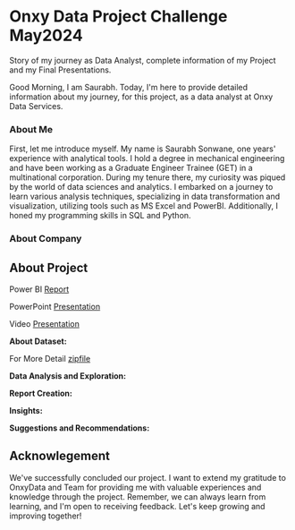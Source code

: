 # Onxy Data Project Challenge May2024
Story of my journey as Data Analyst, complete information of my Project and my Final Presentations.

Good Morning, I am Saurabh. Today, I'm here to provide detailed information about my journey, for this project, as a data analyst at Onxy Data Services.
### About Me
First, let me introduce myself. My name is Saurabh Sonwane, one years' experience with analytical tools. I hold a degree in mechanical engineering and have been working as a Graduate Engineer Trainee (GET) in a multinational corporation. During my tenure there, my curiosity was piqued by the world of data sciences and analytics. I embarked on a journey to learn various analysis techniques, specializing in data transformation and visualization, utilizing tools such as MS Excel and PowerBI. Additionally, I honed my programming skills in SQL and Python.
### About Company
## About Project
Power BI [Report]()

PowerPoint [Presentation]()

Video [Presentation]()

**About Dataset:**

For More Detail [zipfile]()

**Data Analysis and Exploration:**

**Report Creation:**

**Insights:**

**Suggestions and Recommendations:**

## Acknowlegement
We've successfully concluded our project. I want to extend my gratitude to OnxyData and Team for providing me with valuable experiences and knowledge through the project. Remember, we can always learn from learning, and I'm open to receiving feedback. Let's keep growing and improving together!
